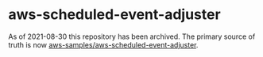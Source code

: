 # aws-scheduled-event-adjuster

As of 2021-08-30 this repository has been archived. The primary source of truth is now [aws-samples/aws-scheduled-event-adjuster](https://github.com/aws-samples/aws-scheduled-event-adjuster).
